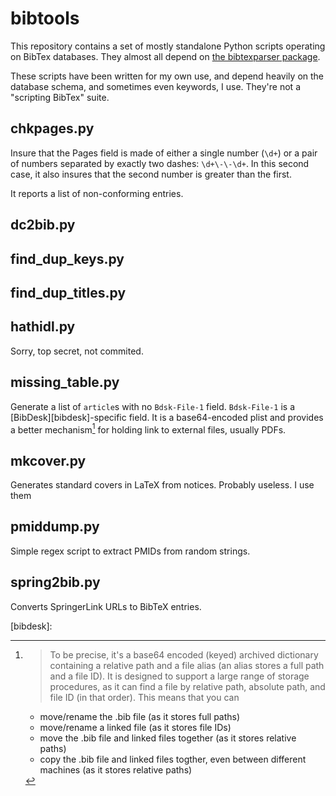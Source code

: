 # bibtools

This repository contains a set of mostly standalone Python scripts operating on BibTex databases. They almost all depend on [the bibtexparser package](https://pypi.python.org/pypi/bibtexparser/0.6.0).

These scripts have been written for my own use, and depend heavily on the database schema, and sometimes even keywords, I use. They're not a "scripting BibTex" suite.

## chkpages.py

Insure that the Pages field is made of either a single number (```\d+```) or a pair of numbers separated by exactly two dashes: ```\d+\-\-\d+```. In this second case, it also insures that the second number is greater than the first.

It reports a list of non-conforming entries.

## dc2bib.py

## find_dup_keys.py

## find_dup_titles.py

## hathidl.py

Sorry, top secret, not commited.

## missing_table.py

Generate a list of ```article```s with no ```Bdsk-File-1``` field. ```Bdsk-File-1``` is a [BibDesk][bibdesk]-specific field. It is a base64-encoded plist and provides a better mechanism[^bdskfile1] for holding link to external files, usually PDFs.

## mkcover.py

Generates standard covers in LaTeX from notices. Probably useless. I use them 

## pmiddump.py

Simple regex script to extract PMIDs from random strings.

## spring2bib.py

Converts SpringerLink URLs to BibTeX entries.

[bibdesk]: 

[^bdskfile1]: 
	> To be precise, it's a base64 encoded (keyed) archived dictionary containing a relative path and a file alias (an alias stores a full path and a file ID). It is designed to support a large range of storage procedures, as it can find a file by relative path, absolute  path, and file ID (in that order). This means that you can 
	
	- move/rename the .bib file (as it stores full paths) 
	- move/rename a linked file (as it stores file IDs) 
	- move the .bib file and linked files together (as it stores relative   
	paths) 
	- copy the .bib file and linked files togther, even between different   
	machines (as it stores relative paths) 
	
